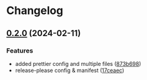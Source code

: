 # Changelog

## [0.2.0](https://github.com/nico-i/nico-i/compare/ts-config-v0.1.0...ts-config-v0.2.0) (2024-02-11)


### Features

* added prettier config and multiple files ([873b698](https://github.com/nico-i/nico-i/commit/873b698a57026ed29f9db25e0c81b2d3706f5f22))
* release-please config & manifest ([17ceaec](https://github.com/nico-i/nico-i/commit/17ceaec45ec114335dffc437fd53eadc703d54f3))
